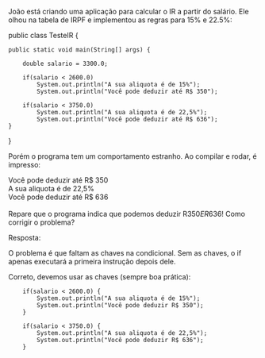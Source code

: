 João está criando uma aplicação para calcular o IR a partir do salário. Ele olhou na tabela de IRPF e implementou as regras para 15% e 22.5%:

public class TesteIR {

    public static void main(String[] args) {

        double salario = 3300.0;

        if(salario < 2600.0) 
            System.out.println("A sua aliquota é de 15%");
            System.out.println("Você pode deduzir até R$ 350");

        if(salario < 3750.0) 
            System.out.println("A sua aliquota é de 22,5%");
            System.out.println("Você pode deduzir até R$ 636");
    }    
}

Porém o programa tem um comportamento estranho. Ao compilar e rodar, é impresso:

Você pode deduzir até R$ 350<br>
A sua aliquota é de 22,5%<br>
Você pode deduzir até R$ 636<br><br>
Repare que o programa indica que podemos deduzir R$350 E R$636! Como corrigir o problema?

Resposta:

O problema é que faltam as chaves na condicional. Sem as chaves, o if apenas executará a primeira instrução depois dele.


Correto, devemos usar as chaves (sempre boa prática):

        if(salario < 2600.0) {
            System.out.println("A sua aliquota é de 15%");
            System.out.println("Você pode deduzir R$ 350");
        }

        if(salario < 3750.0) {
            System.out.println("A sua aliquota é de 22,5%");
            System.out.println("Você pode deduzir R$ 636");
        }
